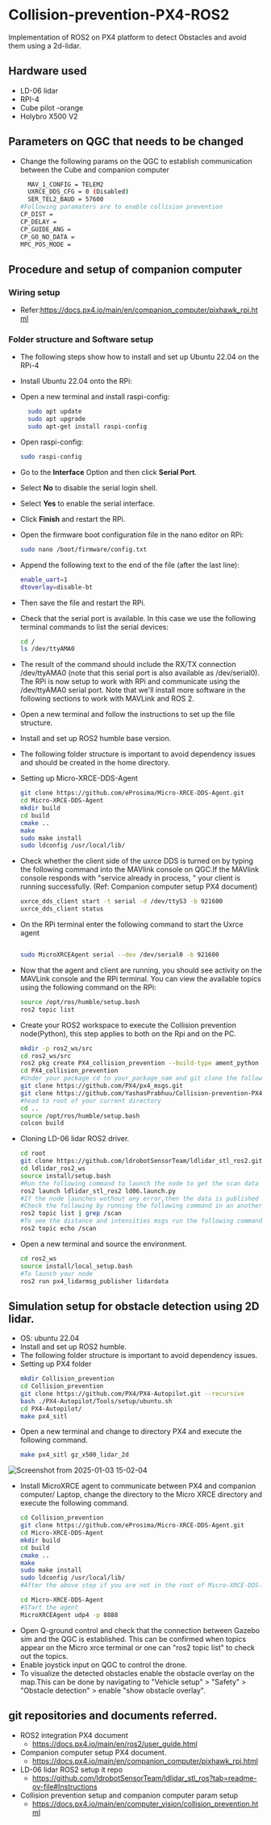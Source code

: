 # Collision-prevention-PX4-ROS2
Implementation of ROS2 on PX4 platform to detect Obstacles and avoid them using a 2d-lidar.
## Hardware used
- LD-06 lidar
- RPI-4
- Cube pilot -orange
- Holybro X500 V2

## Parameters on QGC that needs to be changed
- Change the following params on the QGC to establish communication between the Cube and companion computer
  ```bash
    MAV_1_CONFIG = TELEM2
    UXRCE_DDS_CFG = 0 (Disabled)
    SER_TEL2_BAUD = 57600
  #Following paramaters are to enable collision prevention
  CP_DIST =
  CP_DELAY =
  CP_GUIDE_ANG =
  CP_GO_NO_DATA =
  MPC_POS_MODE =

## Procedure and setup of companion computer
### Wiring setup 
- Refer:https://docs.px4.io/main/en/companion_computer/pixhawk_rpi.html
### Folder structure and Software setup
- The following steps show how to install and set up Ubuntu 22.04 on the RPi-4
- Install Ubuntu 22.04 onto the RPi:
- Open a new terminal and install raspi-config:
  ```bash
    sudo apt update
    sudo apt upgrade
    sudo apt-get install raspi-config

 - Open raspi-config:
    ```bash
    sudo raspi-config

  - Go to the **Interface** Option and then click **Serial Port**.

  - Select **No** to disable the serial login shell.
  - Select **Yes** to enable the serial interface.
  - Click **Finish** and restart the RPi.

- Open the firmware boot configuration file in the nano editor on RPi:
  ```bash
  sudo nano /boot/firmware/config.txt

- Append the following text to the end of the file (after the last line):
  ```bash
  enable_uart=1
  dtoverlay=disable-bt

- Then save the file and restart the RPi.

- Check that the serial port is available. In this case we use the following terminal commands to list the serial devices:

  ```bash
  cd /
  ls /dev/ttyAMA0

- The result of the command should include the RX/TX connection /dev/ttyAMA0 (note that this serial port is also available as /dev/serial0).
The RPi is now setup to work with RPi and communicate using the /dev/ttyAMA0 serial port. Note that we'll install more software in the following sections to work with MAVLink and ROS 2.

- Open a new terminal and follow the instructions to set up the file structure.  
- Install and set up ROS2 humble base version.
- The following folder structure is important to avoid dependency issues and should be created in the home directory.
- Setting up Micro-XRCE-DDS-Agent
  ```bash
  git clone https://github.com/eProsima/Micro-XRCE-DDS-Agent.git
  cd Micro-XRCE-DDS-Agent
  mkdir build
  cd build
  cmake ..
  make
  sudo make install
  sudo ldconfig /usr/local/lib/

  
- Check whether the client side of the uxrce DDS is turned on by typing the following command into the MAVlink console on QGC.If the MAVlink console responds with "service already in process, " your client is running successfully. (Ref: Companion computer setup PX4 document)
  ```bash
  uxrce_dds_client start -t serial -d /dev/ttyS3 -b 921600
  uxrce_dds_client status
  
- On the RPi terminal enter the following command to start the Uxrce agent
  ```bash
  
  sudo MicroXRCEAgent serial --dev /dev/serial0 -b 921600

- Now that the agent and client are running, you should see activity on the MAVLink console and the RPi terminal. You can view the available topics using the following command on the RPi:
  ```bash
  source /opt/ros/humble/setup.bash
  ros2 topic list

- Create your ROS2 workspace to execute the Collision prevention node(Python), this step applies to both on the Rpi and on the PC.
  ```bash
  mkdir -p ros2_ws/src
  cd ros2_ws/src
  ros2 pkg create PX4_collision_prevention --build-type ament_python
  cd PX4_collision_prevention
  #Under your package cd to your_package_nam and git clone the following repo.
  git clone https://github.com/PX4/px4_msgs.git
  git clone https://github.com/YashasPrabhuu/Collision-prevention-PX4-ROS2.git
  #head to root of your current directory 
  cd ..
  source /opt/ros/humble/setup.bash
  colcon build

- Cloning LD-06 lidar ROS2 driver.
   ```bash
  cd root
  git clone https://github.com/ldrobotSensorTeam/ldlidar_stl_ros2.git
  cd ldlidar_ros2_ws
  source install/setup.bash
  #Run the following command to launch the node to get the scan data on the topic named"/scan"
  ros2 launch ldlidar_stl_ros2 ld06.launch.py
  #If the node launches wothout any error,then the data is published on the scan topic.
  #Check the following by running the following command in an another terminal
  ros2 topic list | grep /scan
  #To see the distance and intensities msgs run the following command
  ros2 topic echo /scan
 

- Open a new terminal and source the environment.
  ```bash
  cd ros2_ws
  source install/local_setup.bash
  #To launch your node
  ros2 run px4_lidarmsg_publisher lidardata 

## Simulation setup for obstacle detection using 2D lidar.
- OS: ubuntu 22.04 
- Install and set up ROS2 humble.
- The following folder structure is important to avoid dependency issues.
- Setting up PX4 folder
  ```bash
  mkdir Collision_prevention
  cd Collision_prevention
  git clone https://github.com/PX4/PX4-Autopilot.git --recursive
  bash ./PX4-Autopilot/Tools/setup/ubuntu.sh
  cd PX4-Autopilot/
  make px4_sitl
- Open a new terminal and change to directory PX4 and execute the following command.
  ```bash
  make px4_sitl gz_x500_lidar_2d

![Screenshot from 2025-01-03 15-02-04](https://github.com/user-attachments/assets/ca7a81c3-8a99-4c86-9cb0-5b00440a3b5d)

- Install MicroXRCE agent to communicate between PX4 and companion computer/ Laptop, change the directory to the Micro XRCE directory and execute the following command.
  ```bash
  cd Collision_prevention
  git clone https://github.com/eProsima/Micro-XRCE-DDS-Agent.git
  cd Micro-XRCE-DDS-Agent
  mkdir build
  cd build
  cmake ..
  make
  sudo make install
  sudo ldconfig /usr/local/lib/
  #After the above step if you are not in the root of Micro-XRCE-DDS-Agent folder the run the following command.
  
  cd Micro-XRCE-DDS-Agent
  #STart the agent
  MicroXRCEAgent udp4 -p 8888

- Open Q-ground control and check that the connection between Gazebo sim and the QGC is established.
This can be confirmed when topics appear on the Micro xrce terminal or one can "ros2 topic list"
to check out the topics.
- Enable joystick input on QGC to control the drone.
- To visualize the detected obstacles enable the obstacle overlay on the map.This can be done by navigating to "Vehicle setup" > "Safety" > "Obstacle detection" > enable "show obstacle overlay".     


## git repositories and documents referred.
- ROS2 integration PX4 document
  - https://docs.px4.io/main/en/ros2/user_guide.html
- Companion computer setup PX4 document.
  - https://docs.px4.io/main/en/companion_computer/pixhawk_rpi.html
- LD-06 lidar ROS2 setup it repo
  - https://github.com/ldrobotSensorTeam/ldlidar_stl_ros?tab=readme-ov-file#Instructions
- Collision prevention setup and companion computer param setup
  - https://docs.px4.io/main/en/computer_vision/collision_prevention.html 
